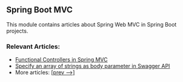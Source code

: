 ## Spring Boot MVC

This module contains articles about Spring Web MVC in Spring Boot projects.

### Relevant Articles:

- [Functional Controllers in Spring MVC](https://www.baeldung.com/spring-mvc-functional-controllers)
- [Specify an array of strings as body parameter in Swagger API](https://www.baeldung.com/array-of-strings-as-body-parameter-in-swagger-api)
- More articles: [[prev -->]](/spring-boot-mvc)
